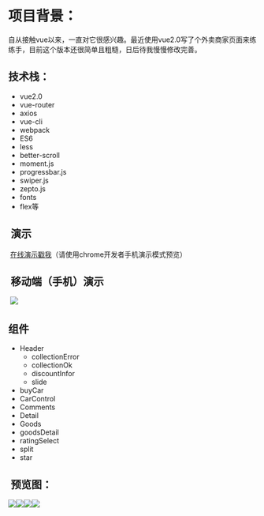   项目背景：
===
  自从接触vue以来，一直对它很感兴趣。最近使用vue2.0写了个外卖商家页面来练练手，目前这个版本还很简单且粗糙，日后待我慢慢修改完善。

  技术栈：
---
 * vue2.0
 * vue-router
 * axios
 * vue-cli
 * webpack
 * ES6
 * less
 * better-scroll
 * moment.js
 * progressbar.js
 * swiper.js
 * zepto.js
 * fonts
 * flex等

  演示
 ---
  [在线演示戳我](https://lp0896.github.io "点击链接显示")（请使用chrome开发者手机演示模式预览）
  
  移动端（手机）演示
 ---
  ![](https://lp0896.github.io/sm.png)

  组件
---
* Header
  * collectionError
  * collectionOk
  * discountInfor
  * slide
* buyCar
* CarControl
* Comments
* Detail
* Goods
* goodsDetail    
* ratingSelect
* split
* star

  预览图：
 ---
  ![](https://lp0896.github.io/sm.png)![](https://lp0896.github.io/sm.png)![](https://lp0896.github.io/sm.png)![](https://lp0896.github.io/sm.png)
